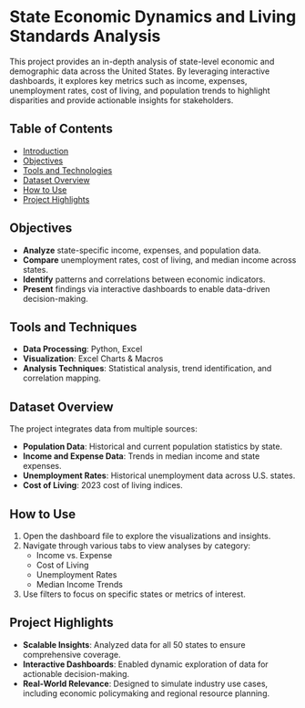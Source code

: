 # State Economic Dynamics and Living Standards Analysis

This project provides an in-depth analysis of state-level economic and demographic data across the United States. By leveraging interactive dashboards, it explores key metrics such as income, expenses, unemployment rates, cost of living, and population trends to highlight disparities and provide actionable insights for stakeholders.

## Table of Contents
- [Introduction](#state-economic-dynamics-and-living-standards-analysis)
- [Objectives](#objectives)
- [Tools and Technologies](#tools-and-technologies)
- [Dataset Overview](#dataset-overview)
- [How to Use](#how-to-use)
- [Project Highlights](#project-highlights)

## Objectives
- **Analyze** state-specific income, expenses, and population data.
- **Compare** unemployment rates, cost of living, and median income across states.
- **Identify** patterns and correlations between economic indicators.
- **Present** findings via interactive dashboards to enable data-driven decision-making.

## Tools and Techniques
- **Data Processing**: Python, Excel
- **Visualization**: Excel Charts & Macros
- **Analysis Techniques**: Statistical analysis, trend identification, and correlation mapping.

## Dataset Overview
The project integrates data from multiple sources:
- **Population Data**: Historical and current population statistics by state.
- **Income and Expense Data**: Trends in median income and state expenses.
- **Unemployment Rates**: Historical unemployment data across U.S. states.
- **Cost of Living**: 2023 cost of living indices.

## How to Use
1. Open the dashboard file to explore the visualizations and insights.
2. Navigate through various tabs to view analyses by category:
     - Income vs. Expense
     - Cost of Living
     - Unemployment Rates
     - Median Income Trends
3. Use filters to focus on specific states or metrics of interest.

## Project Highlights
- **Scalable Insights**: Analyzed data for all 50 states to ensure comprehensive coverage.
- **Interactive Dashboards**: Enabled dynamic exploration of data for actionable decision-making.
- **Real-World Relevance**: Designed to simulate industry use cases, including economic policymaking and regional resource planning.
